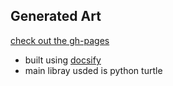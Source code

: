 ## Generated Art

[check out the gh-pages](https://dderooy.github.io/generated_art/#/)

- built using [docsify](https://github.com/docsifyjs/docsify/)
- main libray usded is python turtle
